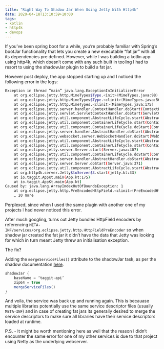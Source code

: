 ```yaml
---
title: "Right Way To Shadow Jar When Using Jetty With Http4k"
date: 2020-04-18T13:10:59+10:00
tags:
- kotlin
- http4k
- devops
---
```


If you’ve been spring boot for a while, you’re probably familiar with Spring’s bootJar functionality that lets you create a new executable “fat jar” with all its dependencies pre defined. However, while I was building a kotlin app using http4k, which doesn’t come with any such built in tooling I had to resort to using the shadowJar plugin to build a fat jar.

However post deploy, the app stopped starting up and I noticed the following error in the logs:

```bash
Exception in thread “main” java.lang.ExceptionInInitializerError
	at org.eclipse.jetty.http.MimeTypes$Type.<init>(MimeTypes.java:98)
	at org.eclipse.jetty.http.MimeTypes$Type.<clinit>(MimeTypes.java:56)
	at org.eclipse.jetty.http.MimeTypes.<clinit>(MimeTypes.java:175)
	at org.eclipse.jetty.server.handler.ContextHandler.doStart(ContextHandler.java:806)
	at org.eclipse.jetty.servlet.ServletContextHandler.doStart(ServletContextHandler.java:275)
	at org.eclipse.jetty.util.component.AbstractLifeCycle.start(AbstractLifeCycle.java:72)
	at org.eclipse.jetty.util.component.ContainerLifeCycle.start(ContainerLifeCycle.java:169)
	at org.eclipse.jetty.util.component.ContainerLifeCycle.doStart(ContainerLifeCycle.java:110)
	at org.eclipse.jetty.server.handler.AbstractHandler.doStart(AbstractHandler.java:100)
	at org.eclipse.jetty.websocket.server.WebSocketHandler.doStart(WebSocketHandler.java:84)
	at org.eclipse.jetty.util.component.AbstractLifeCycle.start(AbstractLifeCycle.java:72)
	at org.eclipse.jetty.util.component.ContainerLifeCycle.start(ContainerLifeCycle.java:169)
	at org.eclipse.jetty.server.Server.start(Server.java:407)
	at org.eclipse.jetty.util.component.ContainerLifeCycle.doStart(ContainerLifeCycle.java:110)
	at org.eclipse.jetty.server.handler.AbstractHandler.doStart(AbstractHandler.java:100)
	at org.eclipse.jetty.server.Server.doStart(Server.java:371)
	at org.eclipse.jetty.util.component.AbstractLifeCycle.start(AbstractLifeCycle.java:72)
	at org.http4k.server.Jetty$toServer$3.start(jetty.kt:33)
	at io.taggit.AppKt.main(App.kt:175)
	at io.taggit.AppKt.main(App.kt)
Caused by: java.lang.ArrayIndexOutOfBoundsException: 1
	at org.eclipse.jetty.http.PreEncodedHttpField.<clinit>(PreEncodedHttpField.java:68)
	… 20 more
```

Perplexed, since when I used the same plugin with another one of my projects I had never noticed this error. 

After much googling, turns out Jetty bundles HttpField encoders by referencing `META-INF/services/org.eclipse.jetty.http.HttpFieldPreEncoder` so when shadow jar created the fat jar it didn’t have the data that Jetty was looking for which in turn meant Jetty threw an initialisation exception.

The fix?

Adding the `mergeServiceFiles()` attribute to the shadowJar task, as per the shadow documentation [here](https://imperceptiblethoughts.com/shadow/configuration/merging/#merging-service-descriptor-files).

```groovy
shadowJar {
    baseName = ‘taggit-api’
    zip64 = true
    mergeServiceFiles()
}
```

And voila, the service was back up and running again. This is becauase multiple libraries potentially use the same service descriptor files (usually `META-INF`) and in case of creating fat jars its generally desired to merge the service descriptors to make sure all libraries have their service descriptors loaded at runtime.

P.S. - It might be worth mentioning here as well that the reason I didn’t encounter the same error for one of my other services is due to that project using Netty as the underlying webserver.